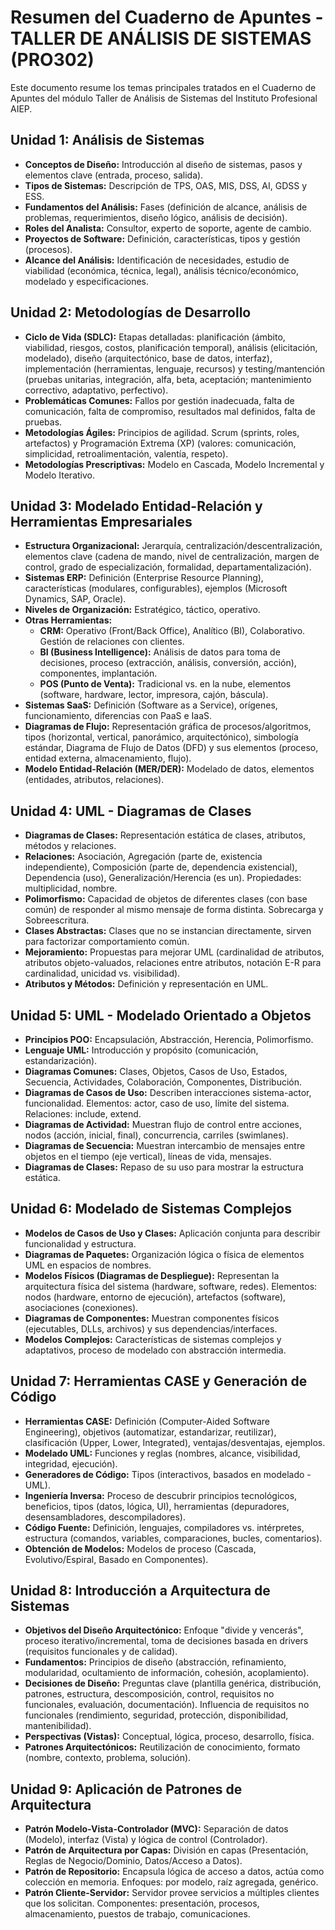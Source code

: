 # Resumen del Cuaderno de Apuntes - TALLER DE ANÁLISIS DE SISTEMAS (PRO302)

Este documento resume los temas principales tratados en el Cuaderno de Apuntes del módulo Taller de Análisis de Sistemas del Instituto Profesional AIEP.

## Unidad 1: Análisis de Sistemas

*   **Conceptos de Diseño:** Introducción al diseño de sistemas, pasos y elementos clave (entrada, proceso, salida).
*   **Tipos de Sistemas:** Descripción de TPS, OAS, MIS, DSS, AI, GDSS y ESS.
*   **Fundamentos del Análisis:** Fases (definición de alcance, análisis de problemas, requerimientos, diseño lógico, análisis de decisión).
*   **Roles del Analista:** Consultor, experto de soporte, agente de cambio.
*   **Proyectos de Software:** Definición, características, tipos y gestión (procesos).
*   **Alcance del Análisis:** Identificación de necesidades, estudio de viabilidad (económica, técnica, legal), análisis técnico/económico, modelado y especificaciones.

## Unidad 2: Metodologías de Desarrollo

*   **Ciclo de Vida (SDLC):** Etapas detalladas: planificación (ámbito, viabilidad, riesgos, costos, planificación temporal), análisis (elicitación, modelado), diseño (arquitectónico, base de datos, interfaz), implementación (herramientas, lenguaje, recursos) y testing/mantención (pruebas unitarias, integración, alfa, beta, aceptación; mantenimiento correctivo, adaptativo, perfectivo).
*   **Problemáticas Comunes:** Fallos por gestión inadecuada, falta de comunicación, falta de compromiso, resultados mal definidos, falta de pruebas.
*   **Metodologías Ágiles:** Principios de agilidad. Scrum (sprints, roles, artefactos) y Programación Extrema (XP) (valores: comunicación, simplicidad, retroalimentación, valentía, respeto).
*   **Metodologías Prescriptivas:** Modelo en Cascada, Modelo Incremental y Modelo Iterativo.

## Unidad 3: Modelado Entidad-Relación y Herramientas Empresariales

*   **Estructura Organizacional:** Jerarquía, centralización/descentralización, elementos clave (cadena de mando, nivel de centralización, margen de control, grado de especialización, formalidad, departamentalización).
*   **Sistemas ERP:** Definición (Enterprise Resource Planning), características (modulares, configurables), ejemplos (Microsoft Dynamics, SAP, Oracle).
*   **Niveles de Organización:** Estratégico, táctico, operativo.
*   **Otras Herramientas:**
    *   **CRM:** Operativo (Front/Back Office), Analítico (BI), Colaborativo. Gestión de relaciones con clientes.
    *   **BI (Business Intelligence):** Análisis de datos para toma de decisiones, proceso (extracción, análisis, conversión, acción), componentes, implantación.
    *   **POS (Punto de Venta):** Tradicional vs. en la nube, elementos (software, hardware, lector, impresora, cajón, báscula).
*   **Sistemas SaaS:** Definición (Software as a Service), orígenes, funcionamiento, diferencias con PaaS e IaaS.
*   **Diagramas de Flujo:** Representación gráfica de procesos/algoritmos, tipos (horizontal, vertical, panorámico, arquitectónico), simbología estándar, Diagrama de Flujo de Datos (DFD) y sus elementos (proceso, entidad externa, almacenamiento, flujo).
*   **Modelo Entidad-Relación (MER/DER):** Modelado de datos, elementos (entidades, atributos, relaciones).

## Unidad 4: UML - Diagramas de Clases

*   **Diagramas de Clases:** Representación estática de clases, atributos, métodos y relaciones.
*   **Relaciones:** Asociación, Agregación (parte de, existencia independiente), Composición (parte de, dependencia existencial), Dependencia (uso), Generalización/Herencia (es un). Propiedades: multiplicidad, nombre.
*   **Polimorfismo:** Capacidad de objetos de diferentes clases (con base común) de responder al mismo mensaje de forma distinta. Sobrecarga y Sobreescritura.
*   **Clases Abstractas:** Clases que no se instancian directamente, sirven para factorizar comportamiento común.
*   **Mejoramiento:** Propuestas para mejorar UML (cardinalidad de atributos, atributos objeto-valuados, relaciones entre atributos, notación E-R para cardinalidad, unicidad vs. visibilidad).
*   **Atributos y Métodos:** Definición y representación en UML.

## Unidad 5: UML - Modelado Orientado a Objetos

*   **Principios POO:** Encapsulación, Abstracción, Herencia, Polimorfismo.
*   **Lenguaje UML:** Introducción y propósito (comunicación, estandarización).
*   **Diagramas Comunes:** Clases, Objetos, Casos de Uso, Estados, Secuencia, Actividades, Colaboración, Componentes, Distribución.
*   **Diagramas de Casos de Uso:** Describen interacciones sistema-actor, funcionalidad. Elementos: actor, caso de uso, límite del sistema. Relaciones: include, extend.
*   **Diagramas de Actividad:** Muestran flujo de control entre acciones, nodos (acción, inicial, final), concurrencia, carriles (swimlanes).
*   **Diagramas de Secuencia:** Muestran intercambio de mensajes entre objetos en el tiempo (eje vertical), líneas de vida, mensajes.
*   **Diagramas de Clases:** Repaso de su uso para mostrar la estructura estática.

## Unidad 6: Modelado de Sistemas Complejos

*   **Modelos de Casos de Uso y Clases:** Aplicación conjunta para describir funcionalidad y estructura.
*   **Diagramas de Paquetes:** Organización lógica o física de elementos UML en espacios de nombres.
*   **Modelos Físicos (Diagramas de Despliegue):** Representan la arquitectura física del sistema (hardware, software, redes). Elementos: nodos (hardware, entorno de ejecución), artefactos (software), asociaciones (conexiones).
*   **Diagramas de Componentes:** Muestran componentes físicos (ejecutables, DLLs, archivos) y sus dependencias/interfaces.
*   **Modelos Complejos:** Características de sistemas complejos y adaptativos, proceso de modelado con abstracción intermedia.

## Unidad 7: Herramientas CASE y Generación de Código

*   **Herramientas CASE:** Definición (Computer-Aided Software Engineering), objetivos (automatizar, estandarizar, reutilizar), clasificación (Upper, Lower, Integrated), ventajas/desventajas, ejemplos.
*   **Modelado UML:** Funciones y reglas (nombres, alcance, visibilidad, integridad, ejecución).
*   **Generadores de Código:** Tipos (interactivos, basados en modelado - UML).
*   **Ingeniería Inversa:** Proceso de descubrir principios tecnológicos, beneficios, tipos (datos, lógica, UI), herramientas (depuradores, desensambladores, descompiladores).
*   **Código Fuente:** Definición, lenguajes, compiladores vs. intérpretes, estructura (comandos, variables, comparaciones, bucles, comentarios).
*   **Obtención de Modelos:** Modelos de proceso (Cascada, Evolutivo/Espiral, Basado en Componentes).

## Unidad 8: Introducción a Arquitectura de Sistemas

*   **Objetivos del Diseño Arquitectónico:** Enfoque "divide y vencerás", proceso iterativo/incremental, toma de decisiones basada en drivers (requisitos funcionales y de calidad).
*   **Fundamentos:** Principios de diseño (abstracción, refinamiento, modularidad, ocultamiento de información, cohesión, acoplamiento).
*   **Decisiones de Diseño:** Preguntas clave (plantilla genérica, distribución, patrones, estructura, descomposición, control, requisitos no funcionales, evaluación, documentación). Influencia de requisitos no funcionales (rendimiento, seguridad, protección, disponibilidad, mantenibilidad).
*   **Perspectivas (Vistas):** Conceptual, lógica, proceso, desarrollo, física.
*   **Patrones Arquitectónicos:** Reutilización de conocimiento, formato (nombre, contexto, problema, solución).

## Unidad 9: Aplicación de Patrones de Arquitectura

*   **Patrón Modelo-Vista-Controlador (MVC):** Separación de datos (Modelo), interfaz (Vista) y lógica de control (Controlador).
*   **Patrón de Arquitectura por Capas:** División en capas (Presentación, Reglas de Negocio/Dominio, Datos/Acceso a Datos).
*   **Patrón de Repositorio:** Encapsula lógica de acceso a datos, actúa como colección en memoria. Enfoques: por modelo, raíz agregada, genérico.
*   **Patrón Cliente-Servidor:** Servidor provee servicios a múltiples clientes que los solicitan. Componentes: presentación, procesos, almacenamiento, puestos de trabajo, comunicaciones.
